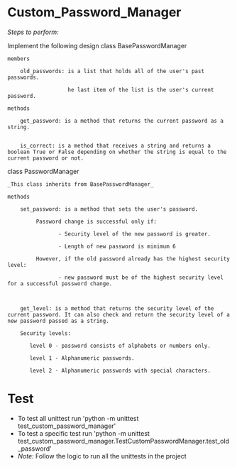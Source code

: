 # Custom_Password_Manager
_Steps to perform:_            

Implement the following design
class BasePasswordManager

    members

        old_passwords: is a list that holds all of the user's past passwords.

                       he last item of the list is the user's current password.

    methods

        get_password: is a method that returns the current password as a string.


        is_correct: is a method that receives a string and returns a boolean True or False depending on whether the string is equal to the current password or not.

 

class PasswordManager

    _This class inherits from BasePasswordManager_

    methods

        set_password: is a method that sets the user's password.

             Password change is successful only if:

                    - Security level of the new password is greater.

                    - Length of new password is minimum 6

             However, if the old password already has the highest security level:

                    - new password must be of the highest security level for a successful password change.

 

        get_level: is a method that returns the security level of the current password. It can also check and return the security level of a new password passed as a string.

        Security levels:

           level 0 - password consists of alphabets or numbers only.

           level 1 - Alphanumeric passwords.

           level 2 - Alphanumeric passwords with special characters.

# Test
* To test all unittest run 'python -m unittest test_custom_password_manager'
* To test a specific test run 'python -m unittest test_custom_password_manager.TestCustomPasswordManager.test_old_password'
* _Note_: Follow the logic to run all the unittests in the project
